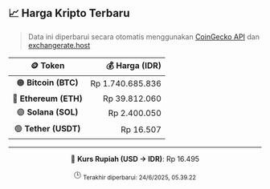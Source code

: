 

<!-- HARGA_KRIPTO -->
## 📈 Harga Kripto Terbaru

> Data ini diperbarui secara otomatis menggunakan [CoinGecko API](https://www.coingecko.com/) dan [exchangerate.host](https://exchangerate.host/)

<div align="center">

| 🪙 Token | 💰 Harga (IDR) |
|:------:|---------------:|
| 🟠 **Bitcoin (BTC)**   | Rp 1.740.685.836 |
| 🔵 **Ethereum (ETH)**  | Rp 39.812.060 |
| 🟣 **Solana (SOL)**    | Rp 2.400.050 |
| 🟢 **Tether (USDT)**   | Rp 16.507 |

---

💱 **Kurs Rupiah (USD → IDR)**: Rp 16.495

🕒 <sub>Terakhir diperbarui: 24/6/2025, 05.39.22</sub>

</div>
<!-- /HARGA_KRIPTO -->